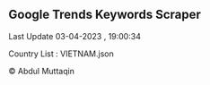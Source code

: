 

## Google Trends Keywords Scraper 
 
Last Update 03-04-2023 , 19:00:34

Country List :
VIETNAM.json



© Abdul Muttaqin 

